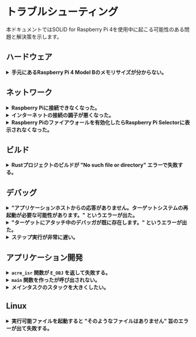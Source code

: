 # トラブルシューティング

本ドキュメントではSOLID for Raspberry Pi 4を使用中に起こる可能性のある問題と解決策を示します。

## ハードウェア

<details>
<summary><b>手元にあるRaspberry Pi 4 Model Bのメモリサイズが分からない。</b></summary>

Raspberry Pi 4上で `/proc/cpuinfo` から[モデルリビジョンコード][4]を取得して判別できます。2022年の時点では以下の規則に従っているようです。

| リビジョンコード | モデル | メモリサイズ |
| ---------------- | ------ | ------------ |
| `a0311*`         | 4B     | 1GB          |
| `b0311*`         | 4B     | 2GB          |
| `c0311*`         | 4B     | 4GB          |
| `d0311*`         | 4B     | 8GB          |

例えば、以下の例ではRaspberry Pi 4 Model B 8GBモデルであると分かります。

```
$ cat /proc/cpuinfo | grep Revision
Revision        : d03114
```

</details>

## ネットワーク

<details>
<summary><b>Raspberry Piに接続できなくなった。</b></summary>

Linuxカーネルがハングアップしている可能性が疑われます。UARTコンソールでエンターキーを入力し、Linuxのログインプロンプトが表示されるか確認してください。UARTコンソールも反応しない場合、Raspberry Piの電源を切断して再起動することが必要です。

SOLID-OSとLinuxは完全に分離されていないため、モニタデバッガやロードしたアプリケーションの誤作動が原因でLinuxがハングアップする可能性があります。例えば、Linuxが使用しているペリフェラルの割込みラインの設定をSOLID-OSから変更することは推奨されません。

</details>

<details>
<summary><b>インターネットの接続の調子が悪くなった。</b></summary>

Raspberry Piがハングアップしていないか確認してください。Linuxカーネルがハングアップするとハードウェアが大量の[Pauseフレーム][2]を送信し、一部のネットワーク機器の動作に一時的な支障を来す場合があることを確認しています。

</details>

<details>
<summary><b>Raspberry Piのファイアウォールを有効化したらRaspberry Pi Selectorに表示されなくなった。</b></summary>

Raspberry PiがUDPポート51590のパケットが受信できるように設定してください。

</details>

## ビルド

<details>
<summary><b>Rustプロジェクトのビルドが "No such file or directory" エラーで失敗する。</b></summary>

Rust MinGWツールチェーンの[制約][3]です。ソリューションを非ASCII文字を含まない短いパスの場所に移動して再度お試しください。ソリューションの完全パスが110文字以内に収まるようにすることを推奨します。

</details>

## デバッグ

<details>
<summary><b>"アプリケーションホストからの応答がありません。ターゲットシステムの再起動が必要な可能性があります。" というエラーが出た。</b></summary>

デバッグモニタがハングアップしていることが考えられます。この場合、 `sudo reboot` コマンドなどの方法でRaspberry Piを再起動することが必要です。これはモニタデバッガの[技術的制限](limitations.md)です。

</details>

<details>
<summary><b>"ターゲットにアタッチ中のデバッガが既に存在します。" というエラーが出た。</b></summary>

他にデバッガのインスタンスが存在しないのにもかかわらずこのメッセージが表示される場合、次のコマンドをRaspberry Pi上で実行することで、Ghostdを強制的に再起動し、デバッグモニタへの接続をすべて切断することができます。

```
$ sudo systemctl restart ghostd
```

</details>

<details>
<summary><b>ステップ実行が非常に遅い。</b></summary>

[RTOSビューア][5]が表示中の場合、実行を停止するたびにウィンドウの内容を更新するため、 ステップ実行などの動作が極端に遅くなります。ステップ実行を行う際は非表示にすることをお勧めします。

</details>

## アプリケーション開発

<details>
<summary><b><code>acre_isr</code> 関数が <code>E_OBJ</code> を返して失敗する。</b></summary>

割込みハンドラはSOLID-OSが提供する [`SOLID_INTC_Register`][1] 関数を使用して登録してください。[`acre_isr` 関数は使用できません。](limitations.md#割込みハンドラ)

</details>

<details>
<summary><b><code>main</code> 関数を作ったが呼び出されない。</b></summary>

SOLID for Raspberry Pi 4アプリケーションはSOLID独自のローダブル形式を使用しており、 `slo_main` がRTOSメインタスクから呼び出されるエントリポイント (入り口関数) となります。このエントリポイントは各言語で以下のようにして定義できます。

```c
void slo_main() { /* ... */ }                   // C
```

```c++
extern "C" void slo_main() { /* ... */ }        // C++
```

```rust
#[no_mangle]
pub extern "C" fn slo_main() { /* ... */ }      // Rust
```

</details>

<details>
<summary><b>メインタスクのスタックを大きくしたい。</b></summary>

メインタスクのスタックサイズは変更できないため、独自のスタックサイズを指定した新しいタスクを起動してください。

```c++
// C++
const T_CTSK inner_main_task_opts = {
    .tskatr = 0,
    .exinf = 0,
    .task = inner_main_task,
    .itskpri = 5,
    .stksz = 1024 * 256, // 256KiB
    .stk = NULL,
    .iprcid = 1,
    .affinity = 0b01,
};
acre_tsk(&inner_main_task_opts);
```

```rust
// Rust
std::thread::Builder::new()
    .stack_size(256 * 1024) // 256KiB
    .spawn(inner_main_task)
    .expect("failed to spawn an inner main task")
    .join()
    .expect("inner main task panicked");
```

</details>

## Linux

<details>
<summary><b>実行可能ファイルを起動すると "そのようなファイルはありません" 旨のエラーが出て失敗する。</b></summary>

`file` コマンドを使用して実行可能ファイルのターゲットCPUアーキテクチャを確認してください。SOLID for Raspberry Pi 4のOSイメージのRaspberry Pi OSは **64-bit Arm (AArch64)** バージョンを使用しており、32-bit Arm向けにビルドされたプログラムは初期状態では起動できない場合があります。

```
$ file xxx
xxx: ELF 64-bit LSB pie executable, ARM aarch64, version 1 (SYSV), dynamically linked, interpreter /lib/ld-linux-aarch64.so.1, ...
         ^^^^^^                     ^^^^^^^^^^^
            '---------------+-------------'
                            |
                           good     

$ file xxx
xxx: ELF 32-bit LSB pie executable, ARM, EABI5 version 1 (SYSV), dynamically linked, interpreter /lib/ld-linux-armhf.so.3, ...
         ^^^^^^                     ^^^
            '-------------+----------'
                          |
                         BAD       
```

32-bit Arm向けにビルドされたプログラムを起動するためには32-bit Arm向けのシステムライブラリを別途インストールする必要があります。(Stack Exchange, "[How to run 32-bit (armhf) binaries on 64-bit (arm64) Debian OS on Raspberry Pi?](https://unix.stackexchange.com/a/683867)")

</details>


[1]: http://solid.kmckk.com/doc/skit/current/os/cs/intc.html#c.SOLID_INTC_Register
[2]: https://en.wikipedia.org/wiki/Ethernet_flow_control#Pause_frame
[3]: http://solid.kmckk.com/doc/skit/current/troubleshooting/rust-path-length.html
[4]: https://www.raspberrypi.com/documentation/computers/raspberry-pi.html#new-style-revision-codes-in-use
[5]: http://solid.kmckk.com/doc/skit/current/user_guide/rtos_viewer.html
